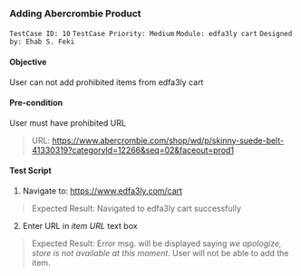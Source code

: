 ### Adding Abercrombie Product 
```TestCase ID: 10```
```TestCase Priority: Medium```
```Module: edfa3ly cart```
```Designed by: Ehab S. Feki```

#### Objective
User can not add prohibited items from edfa3ly cart
#### Pre-condition
User must have prohibited URL
> URL: https://www.abercrombie.com/shop/wd/p/skinny-suede-belt-41330319?categoryId=12266&seq=02&faceout=prod1
#### Test Script
1. Navigate to: https://www.edfa3ly.com/cart
> Expected Result: Navigated to edfa3ly cart successfully
2. Enter URL in *item URL* text box
> Expected Result: Error msg. will be displayed saying *we apologize, store is not available at this moment*. User will not be able to add the item.
